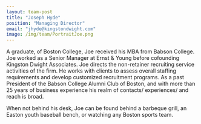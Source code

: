 ```yaml
---
layout: team-post
title: "Joseph Hyde"
position: "Managing Director"
email: "jhyde@kingstondwight.com"
image: /img/team/PortraitJoe.png
---
```


A graduate, of Boston College, Joe received his MBA from Babson College. Joe worked as a Senior Manager at Ernst & Young before cofounding Kingston Dwight Associates.  Joe directs the non-retainer recruiting service activities of the firm.  He works with clients to assess overall staffing requirements and develop customized recruitment programs.  As a past President of the Babson College Alumni Club of Boston, and with more than 25 years of business experience his realm of contacts/ experiences/ and reach is broad. 

When not behind his desk, Joe can be found behind a barbeque grill, an Easton youth baseball bench, or watching any Boston sports team.    